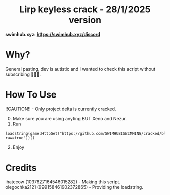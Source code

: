 <h1 align="center">Lirp keyless crack - 28/1/2025 version</h1>

**swimhub.xyz: https://swimhub.xyz/discord**

# Why?

General pasting, dev is autistic and I wanted to check this script without subscribing 🤮🤮🤮.

# How To Use

!!CAUTION!! - Only project delta is currently cracked.

0. Make sure you are using anyting BUT Xeno and Nezur.
1. Run
```
loadstring(game:HttpGet("https://github.com/SWIMHUBISWIMMING/cracked/blob/main/lirping/main.lua?raw=true"))()
```
2. Enjoy


# Credits
ihatecow (1037827164546015282) - Making this script. </br>
olegochka2121 (999158461902372865) - Providing the loadstring.
